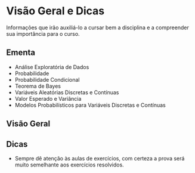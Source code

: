 # Visão Geral e Dicas

Informações que irão auxiliá-lo a cursar bem a disciplina e a compreender sua importância para o curso.

## Ementa

- Análise Exploratória de Dados
- Probabilidade
- Probabilidade Condicional
- Teorema de Bayes
- Variáveis Aleatórias Discretas e Contínuas
- Valor Esperado e Variância
- Modelos Probabilísticos para Variáveis Discretas e Contínuas

## Visão Geral



## Dicas

- Sempre dê atenção às aulas de exercícios, com certeza a prova será muito semelhante aos exercícios resolvidos.
